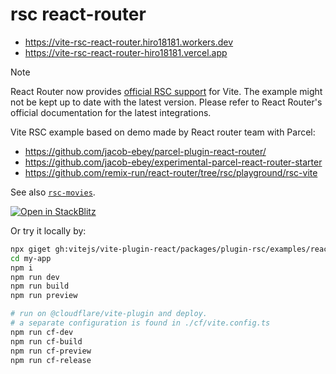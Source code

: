 # rsc react-router

- https://vite-rsc-react-router.hiro18181.workers.dev
- https://vite-rsc-react-router-hiro18181.vercel.app

> [!NOTE]
> React Router now provides [official RSC support](https://reactrouter.com/how-to/react-server-components) for Vite. The example might not be kept up to date with the latest version. Please refer to React Router's official documentation for the latest integrations.

Vite RSC example based on demo made by React router team with Parcel:

- https://github.com/jacob-ebey/parcel-plugin-react-router/
- https://github.com/jacob-ebey/experimental-parcel-react-router-starter
- https://github.com/remix-run/react-router/tree/rsc/playground/rsc-vite

See also [`rsc-movies`](https://github.com/hi-ogawa/rsc-movies/).

[![Open in StackBlitz](https://developer.stackblitz.com/img/open_in_stackblitz.svg)](https://stackblitz.com/github/vitejs/vite-plugin-react/tree/main/packages/plugin-rsc/examples/react-router?file=src%2Froutes%2Froot.tsx)

Or try it locally by:

```sh
npx giget gh:vitejs/vite-plugin-react/packages/plugin-rsc/examples/react-router my-app
cd my-app
npm i
npm run dev
npm run build
npm run preview

# run on @cloudflare/vite-plugin and deploy.
# a separate configuration is found in ./cf/vite.config.ts
npm run cf-dev
npm run cf-build
npm run cf-preview
npm run cf-release
```
